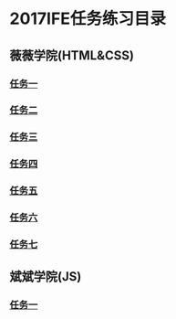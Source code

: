 # **2017IFE任务练习目录**
## **薇薇学院(HTML&CSS)**
### [任务一](https://hxvin.github.io/IFE-/薇薇学院(HTML&CSS)/2017IFE1.1.html)
### [任务二](https://hxvin.github.io/IFE-/薇薇学院(HTML&CSS)/IFE1.2/IFE1.2.htm)
### [任务三](https://hxvin.github.io/IFE-/薇薇学院(HTML&CSS)/IFE1.32/IFE1.32.html)
### [任务四](https://hxvin.github.io/IFE-/薇薇学院(HTML&CSS)/IFE1.4/IFE1.4.html)
### [任务五](https://hxvin.github.io/IFE-/薇薇学院(HTML&CSS)/IFE1.5/IFE1.5.htm)
### [任务六](https://hxvin.github.io/IFE-/薇薇学院(HTML&CSS)/IFE1.6/IFE1.6.html)
### [任务七](https://hxvin.github.io/IFE-/薇薇学院(HTML&CSS)/IFE1.7/IFE1.7.html)
## **斌斌学院(JS)**
### [任务一](https://hxvin.github.io/IFE-/斌斌学院（JS）/IFE2.1/IFE2.1.html)
